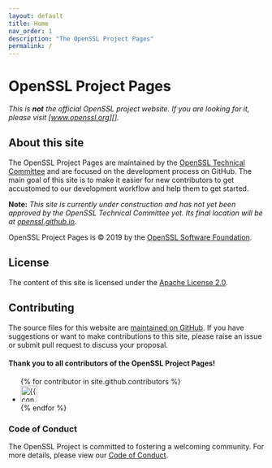 ```yaml
---
layout: default
title: Home
nav_order: 1
description: "The OpenSSL Project Pages"
permalink: /
---
```


# OpenSSL Project Pages

*This is **not** the official OpenSSL project website.
If you are looking for it, please visit [www.openssl.org][].*

## About this site

The OpenSSL Project Pages are maintained by the [OpenSSL Technical Committee][otc]
and are focused on the development process on GitHub.
The main goal of this site is to make it easier for new contributors to get accustomed
to our development workflow and help them to get started.

**Note:** *This site is currently under construction and has not yet been approved by the
OpenSSL Technical Committee yet. Its final location will be at [openssl.github.io][].*



OpenSSL Project Pages is &copy; 2019 by the [OpenSSL Software Foundation][www.openssl.org].

## License

The content of this site is licensed under the [Apache License 2.0](/LICENSE).

## Contributing

The source files for this website are [maintained on GitHub][repo]. If you have suggestions or
want to make contributions to this site, please raise an issue or submit pull request to
discuss your proposal.

#### Thank you to all contributors of the OpenSSL Project Pages!

<ul class="list-style-none">
{% for contributor in site.github.contributors %}
  <li class="d-inline-block mr-1">
     <a href="{{ contributor.html_url }}"><img src="{{ contributor.avatar_url }}" width="32" height="32" alt="{{ contributor.login }}"/></a>
  </li>
{% endfor %}
</ul>

### Code of Conduct 

The OpenSSL Project is committed to fostering a welcoming community.
For more details, please view our [Code of Conduct](/CODE_OF_CONDUCT).


[www.openssl.org]: https://www.openssl.org
[openssl.github.io]: https://openssl.github.io
[otc]: https://www.openssl.org/community/otc.html
[repo]: https://github.com/mspncp/mspncp.github.io
